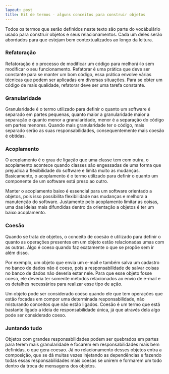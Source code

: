 ```yaml
---
layout: post
title: Kit de termos - alguns conceitos para construir objetos
---
```


Todos os termos que serão definidos neste texto são parte do vocábulário usado para construir objetos e seus relacionamentos. Cada um deles serão abordados para que estejam bem contextualizados ao longo da leitura.

### Refatoração 

Refatoração é o processo de modificar um código para melhorá-lo sem modificar o seu funcionamento. Refatorar é uma prática que deve ser constante para se manter um bom código, essa prática envolve várias técnicas que podem ser aplicadas em diversas situações. Para se obter um código de mais qualidade, refatorar deve ser uma tarefa constante.

### Granularidade 

Granularidade é o termo utilizado para definir o quanto um software é separado em partes pequenas, quanto maior a granularidade maior a separação e quanto menor a granularidade, menor é a separação do código em partes menores. Quando mais granularidade ter o código, mais separado serão as suas responsabilidades, consequentemente mais coesão é obtidas.

### Acoplamento

O acoplamento é o grau de ligação que uma classe tem com outra, o acoplamento acontece quando classes são engessadas de uma forma que prejudica a flexibilidade do software e limita muito as mudanças. Basicamente, o acoplamento é o termo utilizado para definir o quanto um componente de um software está preso ao outro.

Manter o acoplamento baixo é essencial para um software orientado a objetos, pois isso possibilita flexibilidade nas mudanças e melhora a manutenção do software. Justamente pelo acoplamento limitar as coisas, uma das ideias mais difundidas dentro da orientação a objetos é ter um baixo acoplamento.

### Coesão

Quando se trata de objetos, o conceito de coesão é utilizado para definir o quanto as operações presentes em um objeto estão relacionadas umas com as outras. Algo é coeso quando faz exatamente o que se propõe sem ir além disso.

Por exemplo, um objeto que envia um e-mail e também salva um cadastro no banco de dados não é coeso, pois a responsabilidade de salvar coisas no banco de dados não deveria estar nele. Para que esse objeto fosse coeso, ele deveria ter somente métodos relacionados ao envio de e-mail e os detalhes necessários para realizar esse tipo de ação.

Um objeto pode ser considerado coeso quando ele que tem operações que estão focadas em compor uma determinada responsabilidade, não misturando conceitos que não estão ligados. Coesão é um termo que está bastante ligado a ideia de responsabilidade única, já que através dela algo pode ser considerado coeso.

### Juntando tudo

Objetos com grandes responsabilidades podem ser quebrados em partes para terem mais granularidade e focarem em responsabilidades mais bem definidas, o que gera coesao. Já no relacionamento desses objetos entra a composição, que se dá muitas vezes injetando as dependências e fazendo todas essas responsabilidades mais coesas se unirem e formarem um todo dentro da troca de mensagens dos objetos.